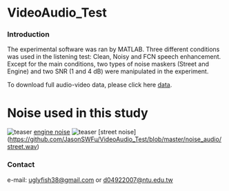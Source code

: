 # VideoAudio_Test

### Introduction
The experimental software was ran by MATLAB. Three different conditions was used in the listening test: Clean, Noisy and FCN speech enhancement. Except for the main conditions, two types of noise maskers (Street and Engine) and two SNR (1 and 4 dB) were manipulated in the experiment.

To download full audio-video data, please click here [data](https://drive.google.com/drive/folders/1iycJkD47wdJO9xw48ChR4g4cCmDnH4Iu?usp=sharing).


# Noise used in this study
![teaser](https://github.com/JasonSWFu/VideoAudio_Test/blob/master/images/engine.bmp) [engine noise](https://github.com/JasonSWFu/VideoAudio_Test/blob/master/noise_audio/engine.wav)
![teaser](https://github.com/JasonSWFu/VideoAudio_Test/blob/master/images/street.bmp)  [street noise] (https://github.com/JasonSWFu/VideoAudio_Test/blob/master/noise_audio/street.wav)
      
    
### Contact

e-mail: uglyfish38@gmail.com or d04922007@ntu.edu.tw

